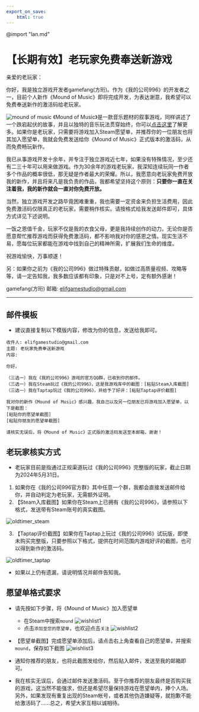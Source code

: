 ```yaml
---
export_on_save:
    html: true
---
```


@import "lan.md"

# 【长期有效】老玩家免费奉送新游戏

亲爱的老玩家：

你好，我是独立游戏开发者gamefang(方珩)。作为《我的公司996》的开发者之一，目前个人新作《Mound of Music》即将完成开发，为表达谢意，我希望可以免费奉送新作的激活码给老玩家。

![mound of music](../images/work1.jpg)
《Mound of Music》是一款音乐题材的叙事游戏，同样讲述了一个跌宕起伏的故事，并且以独特的音乐玩法贯穿始终，你可以[点击这里](https://store.steampowered.com/app/2911340/Mound_of_Music/)了解更多。如果你是老玩家，只需要将游戏加入Steam愿望单，并推荐你的一位朋友也将其加入愿望单，我就会免费发送给你《Mound of Music》正式版本的激活码，从而免费畅玩新作。

我已从事游戏开发十余年，并专注于独立游戏近七年，如果没有特殊情况，至少还有二三十年可以用来做游戏。作为30余年的游戏老玩家，我深知连续玩同一作者多个作品的概率很低，那无疑是作者最大的荣耀。所以，我愿意向老玩家免费开放我的新作，并且将来凡是我负责的作品，我都希望坚持这个原则：<b>只要你一直在关注着我，我的新作就会一直对你免费开放。</b>

当然，独立游戏开发之路毕竟困难重重，我也需要一定资金来负担生活费用，因此免费激活码仅限真正的老玩家，需要稍作核实。请按格式给我发送邮件即可，具体方式详见下述说明。

一饭之恩值千金，玩家不仅是我的衣食父母，更是我持续创作的动力。无论你是否愿意帮忙推荐游戏而获得免费激活码，都不影响我对你的感恩之情。现实生活不易，愿每位玩家都能在游戏中找到自己的精神所需，扩展我们生命的维度。
    
祝游戏愉快，万事顺遂！

另：如果你之前为《我的公司996》做过特殊贡献，如做过高质量视频、攻略等等，请一定告知我，我多数应该都有印象，只是对不上号，定有额外感谢！

gamefang(方珩)
邮箱: elifgamestudio@gmail.com

---

## 邮件模板
- 建议直接复制以下模版内容，修改为你的信息，发送给我即可。

```
收件人: elifgamestudio@gmail.com
主题: 老玩家免费奉送新游戏
内容:

你好，

（三选一）我在《我的公司996》游戏的官方QQ群，已收到你的邮件。
（三选一）我在Steam玩过《我的公司996》，这是我游戏库中的截图：[粘贴Steam入库截图]
（三选一）我在Taptap玩过《我的公司996》，并给予了好评：[粘贴Taptap评价截图]

我对你的新作《Mound of Music》感兴趣，我自己以及另一位朋友已将游戏加入愿望单，以下是截图：
[粘贴你的愿望单截图]
[粘贴你朋友的愿望单截图]

请核实无误后，将《Mound of Music》正式版的激活码发送至本邮箱，谢谢！

```

## 老玩家核实方式
- 老玩家目前是指通过正规渠道玩过《我的公司996》完整版的玩家，截止日期为2024年5月31日。
1. 如果你在《我的公司996官方群》其中任意一个群，我都会直接发送邮件给你，并自动判定为老玩家，无需额外证明。
2. 【Steam入库截图】如果你在Steam上已拥有《我的公司996》，请参照以下格式，发送带有Steam账号的真实截图。
<img src="oldtimer_steam.png" alt="oldtimer_steam" style="max-width: 80%; height: auto;" />

3. 【Taptap评价截图】如果你在Taptap上玩过《我的公司996》试玩版，即使未购买完整版，只要参照以下格式，提供在时间范围内游戏好评的截图，也可以得到新作的激活码。
<img src="oldtimer_taptap.jpg" alt="oldtimer_taptap" style="max-width: 50%; height: auto;" />

- 如果以上仍有遗漏，请说明情况并邮件告知我。

## 愿望单格式要求
- 请先按如下步骤，将《Mound of Music》加入愿望单
    - 在Steam中搜索`mound`
    ![wishlist1](oldtimer_wishlist1.png)
    - 点击`添加至您的愿望单`，也欢迎点击`关注`
    ![wishlist2](oldtimer_wishlist2.png)

- 【愿望单截图】完成愿望单添加后，请点击右上角查看自己的愿望单，并搜索`mound`，保存如下截图
![wishlist3](oldtimer_wishlist3.png)

- 通知你推荐的朋友，也将此截图发给你，然后贴入邮件，发送至我的邮箱即可。
- 我在核实无误后，会通过邮件发送激活码。至于你推荐的朋友最终是否购买我的游戏，这当然不能强求，但还是希望尽量保持游戏在愿望单内，捧个人场。另外，如果发现有重复出现的Steam帐号，或者其他伪造嫌疑等，就抱歉不能给激活码了……总之，希望大家互相以诚相待。